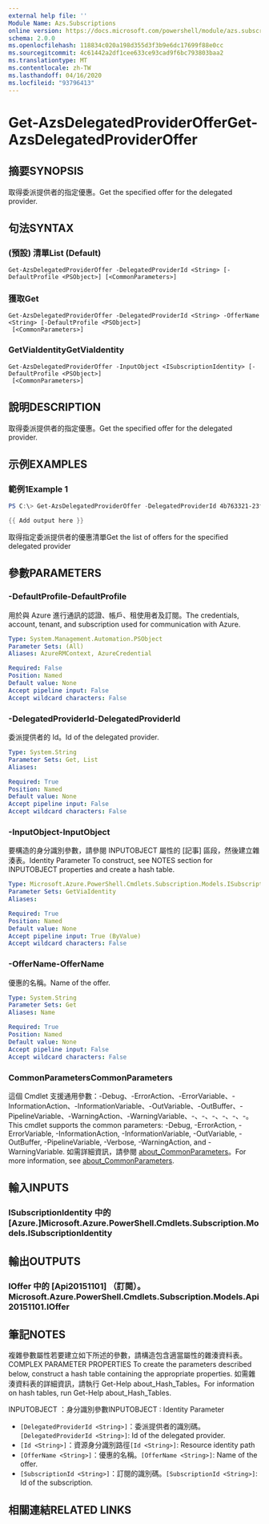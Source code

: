 ```yaml
---
external help file: ''
Module Name: Azs.Subscriptions
online version: https://docs.microsoft.com/powershell/module/azs.subscriptions/get-azsdelegatedprovideroffer
schema: 2.0.0
ms.openlocfilehash: 118834c020a198d355d3f3b9e6dc17699f88e0cc
ms.sourcegitcommit: 4c61442a2df1cee633ce93cad9f6bc793803baa2
ms.translationtype: MT
ms.contentlocale: zh-TW
ms.lasthandoff: 04/16/2020
ms.locfileid: "93796413"
---
```

# <span data-ttu-id="123b9-101">Get-AzsDelegatedProviderOffer</span><span class="sxs-lookup"><span data-stu-id="123b9-101">Get-AzsDelegatedProviderOffer</span></span>

## <span data-ttu-id="123b9-102">摘要</span><span class="sxs-lookup"><span data-stu-id="123b9-102">SYNOPSIS</span></span>
<span data-ttu-id="123b9-103">取得委派提供者的指定優惠。</span><span class="sxs-lookup"><span data-stu-id="123b9-103">Get the specified offer for the delegated provider.</span></span>

## <span data-ttu-id="123b9-104">句法</span><span class="sxs-lookup"><span data-stu-id="123b9-104">SYNTAX</span></span>

### <span data-ttu-id="123b9-105"> (預設) 清單</span><span class="sxs-lookup"><span data-stu-id="123b9-105">List (Default)</span></span>
```
Get-AzsDelegatedProviderOffer -DelegatedProviderId <String> [-DefaultProfile <PSObject>] [<CommonParameters>]
```

### <span data-ttu-id="123b9-106">獲取</span><span class="sxs-lookup"><span data-stu-id="123b9-106">Get</span></span>
```
Get-AzsDelegatedProviderOffer -DelegatedProviderId <String> -OfferName <String> [-DefaultProfile <PSObject>]
 [<CommonParameters>]
```

### <span data-ttu-id="123b9-107">GetViaIdentity</span><span class="sxs-lookup"><span data-stu-id="123b9-107">GetViaIdentity</span></span>
```
Get-AzsDelegatedProviderOffer -InputObject <ISubscriptionIdentity> [-DefaultProfile <PSObject>]
 [<CommonParameters>]
```

## <span data-ttu-id="123b9-108">說明</span><span class="sxs-lookup"><span data-stu-id="123b9-108">DESCRIPTION</span></span>
<span data-ttu-id="123b9-109">取得委派提供者的指定優惠。</span><span class="sxs-lookup"><span data-stu-id="123b9-109">Get the specified offer for the delegated provider.</span></span>

## <span data-ttu-id="123b9-110">示例</span><span class="sxs-lookup"><span data-stu-id="123b9-110">EXAMPLES</span></span>

### <span data-ttu-id="123b9-111">範例1</span><span class="sxs-lookup"><span data-stu-id="123b9-111">Example 1</span></span>
```powershell
PS C:\> Get-AzsDelegatedProviderOffer -DelegatedProviderId 4b763321-23f5-4a45-a44d-9ccfdd705a3d

{{ Add output here }}
```

<span data-ttu-id="123b9-112">取得指定委派提供者的優惠清單</span><span class="sxs-lookup"><span data-stu-id="123b9-112">Get the list of offers for the specified delegated provider</span></span>

## <span data-ttu-id="123b9-113">參數</span><span class="sxs-lookup"><span data-stu-id="123b9-113">PARAMETERS</span></span>

### <span data-ttu-id="123b9-114">-DefaultProfile</span><span class="sxs-lookup"><span data-stu-id="123b9-114">-DefaultProfile</span></span>
<span data-ttu-id="123b9-115">用於與 Azure 進行通訊的認證、帳戶、租使用者及訂閱。</span><span class="sxs-lookup"><span data-stu-id="123b9-115">The credentials, account, tenant, and subscription used for communication with Azure.</span></span>

```yaml
Type: System.Management.Automation.PSObject
Parameter Sets: (All)
Aliases: AzureRMContext, AzureCredential

Required: False
Position: Named
Default value: None
Accept pipeline input: False
Accept wildcard characters: False

```

### <span data-ttu-id="123b9-116">-DelegatedProviderId</span><span class="sxs-lookup"><span data-stu-id="123b9-116">-DelegatedProviderId</span></span>
<span data-ttu-id="123b9-117">委派提供者的 Id。</span><span class="sxs-lookup"><span data-stu-id="123b9-117">Id of the delegated provider.</span></span>

```yaml
Type: System.String
Parameter Sets: Get, List
Aliases:

Required: True
Position: Named
Default value: None
Accept pipeline input: False
Accept wildcard characters: False

```

### <span data-ttu-id="123b9-118">-InputObject</span><span class="sxs-lookup"><span data-stu-id="123b9-118">-InputObject</span></span>
<span data-ttu-id="123b9-119">要構造的身分識別參數，請參閱 INPUTOBJECT 屬性的 [記事] 區段，然後建立雜湊表。</span><span class="sxs-lookup"><span data-stu-id="123b9-119">Identity Parameter To construct, see NOTES section for INPUTOBJECT properties and create a hash table.</span></span>

```yaml
Type: Microsoft.Azure.PowerShell.Cmdlets.Subscription.Models.ISubscriptionIdentity
Parameter Sets: GetViaIdentity
Aliases:

Required: True
Position: Named
Default value: None
Accept pipeline input: True (ByValue)
Accept wildcard characters: False

```

### <span data-ttu-id="123b9-120">-OfferName</span><span class="sxs-lookup"><span data-stu-id="123b9-120">-OfferName</span></span>
<span data-ttu-id="123b9-121">優惠的名稱。</span><span class="sxs-lookup"><span data-stu-id="123b9-121">Name of the offer.</span></span>

```yaml
Type: System.String
Parameter Sets: Get
Aliases: Name

Required: True
Position: Named
Default value: None
Accept pipeline input: False
Accept wildcard characters: False

```

### <span data-ttu-id="123b9-122">CommonParameters</span><span class="sxs-lookup"><span data-stu-id="123b9-122">CommonParameters</span></span>
<span data-ttu-id="123b9-123">這個 Cmdlet 支援通用參數：-Debug、-ErrorAction、-ErrorVariable、-InformationAction、-InformationVariable、-OutVariable、-OutBuffer、-PipelineVariable、-WarningAction、-WarningVariable、-、-、-、-、-、-。</span><span class="sxs-lookup"><span data-stu-id="123b9-123">This cmdlet supports the common parameters: -Debug, -ErrorAction, -ErrorVariable, -InformationAction, -InformationVariable, -OutVariable, -OutBuffer, -PipelineVariable, -Verbose, -WarningAction, and -WarningVariable.</span></span> <span data-ttu-id="123b9-124">如需詳細資訊，請參閱 [about_CommonParameters](http://go.microsoft.com/fwlink/?LinkID=113216)。</span><span class="sxs-lookup"><span data-stu-id="123b9-124">For more information, see [about_CommonParameters](http://go.microsoft.com/fwlink/?LinkID=113216).</span></span>

## <span data-ttu-id="123b9-125">輸入</span><span class="sxs-lookup"><span data-stu-id="123b9-125">INPUTS</span></span>

### <span data-ttu-id="123b9-126">ISubscriptionIdentity 中的 [Azure.]</span><span class="sxs-lookup"><span data-stu-id="123b9-126">Microsoft.Azure.PowerShell.Cmdlets.Subscription.Models.ISubscriptionIdentity</span></span>

## <span data-ttu-id="123b9-127">輸出</span><span class="sxs-lookup"><span data-stu-id="123b9-127">OUTPUTS</span></span>

### <span data-ttu-id="123b9-128">IOffer 中的 [Api20151101] （訂閱）。</span><span class="sxs-lookup"><span data-stu-id="123b9-128">Microsoft.Azure.PowerShell.Cmdlets.Subscription.Models.Api20151101.IOffer</span></span>



## <span data-ttu-id="123b9-129">筆記</span><span class="sxs-lookup"><span data-stu-id="123b9-129">NOTES</span></span>

<span data-ttu-id="123b9-130">複雜參數屬性若要建立如下所述的參數，請構造包含適當屬性的雜湊資料表。</span><span class="sxs-lookup"><span data-stu-id="123b9-130">COMPLEX PARAMETER PROPERTIES To create the parameters described below, construct a hash table containing the appropriate properties.</span></span> <span data-ttu-id="123b9-131">如需雜湊資料表的詳細資訊，請執行 Get-Help about_Hash_Tables。</span><span class="sxs-lookup"><span data-stu-id="123b9-131">For information on hash tables, run Get-Help about_Hash_Tables.</span></span>

<span data-ttu-id="123b9-132">INPUTOBJECT <ISubscriptionIdentity> ：身分識別參數</span><span class="sxs-lookup"><span data-stu-id="123b9-132">INPUTOBJECT <ISubscriptionIdentity>: Identity Parameter</span></span>
  - <span data-ttu-id="123b9-133">`[DelegatedProviderId <String>]`：委派提供者的識別碼。</span><span class="sxs-lookup"><span data-stu-id="123b9-133">`[DelegatedProviderId <String>]`: Id of the delegated provider.</span></span>
  - <span data-ttu-id="123b9-134">`[Id <String>]`：資源身分識別路徑</span><span class="sxs-lookup"><span data-stu-id="123b9-134">`[Id <String>]`: Resource identity path</span></span>
  - <span data-ttu-id="123b9-135">`[OfferName <String>]`：優惠的名稱。</span><span class="sxs-lookup"><span data-stu-id="123b9-135">`[OfferName <String>]`: Name of the offer.</span></span>
  - <span data-ttu-id="123b9-136">`[SubscriptionId <String>]`：訂閱的識別碼。</span><span class="sxs-lookup"><span data-stu-id="123b9-136">`[SubscriptionId <String>]`: Id of the subscription.</span></span>

## <span data-ttu-id="123b9-137">相關連結</span><span class="sxs-lookup"><span data-stu-id="123b9-137">RELATED LINKS</span></span>

